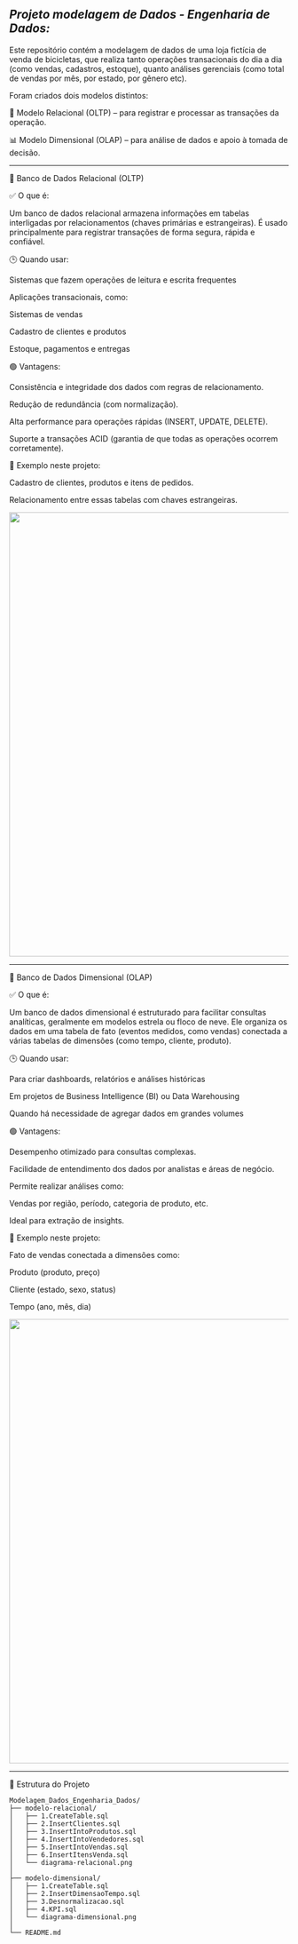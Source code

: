 ***Projeto modelagem de Dados - Engenharia de Dados:***
---

Este repositório contém a modelagem de dados de uma loja fictícia de venda de bicicletas, que realiza tanto operações transacionais do dia a dia (como vendas, cadastros, estoque), quanto análises gerenciais (como total de vendas por mês, por estado, por gênero etc).

Foram criados dois modelos distintos:

🧩 Modelo Relacional (OLTP) – para registrar e processar as transações da operação.

📊 Modelo Dimensional (OLAP) – para análise de dados e apoio à tomada de decisão.

---
🔹 Banco de Dados Relacional (OLTP)

✅ O que é:

Um banco de dados relacional armazena informações em tabelas interligadas por relacionamentos (chaves primárias e estrangeiras). É usado principalmente para registrar transações de forma segura, rápida e confiável.

🕒 Quando usar:

Sistemas que fazem operações de leitura e escrita frequentes

Aplicações transacionais, como:

Sistemas de vendas

Cadastro de clientes e produtos

Estoque, pagamentos e entregas

🟢 Vantagens:

Consistência e integridade dos dados com regras de relacionamento.

Redução de redundância (com normalização).

Alta performance para operações rápidas (INSERT, UPDATE, DELETE).

Suporte a transações ACID (garantia de que todas as operações ocorrem corretamente).

📌 Exemplo neste projeto:

Cadastro de clientes, produtos e itens de pedidos.

Relacionamento entre essas tabelas com chaves estrangeiras.

<p align="center">
  <img src="https://github.com/user-attachments/assets/c212cea9-62df-4fbb-867a-ef42aeed7d97" width="800px" />
</p>

---
🔸 Banco de Dados Dimensional (OLAP)

✅ O que é:

Um banco de dados dimensional é estruturado para facilitar consultas analíticas, geralmente em modelos estrela ou floco de neve. Ele organiza os dados em uma tabela de fato (eventos medidos, como vendas) conectada a várias tabelas de dimensões (como tempo, cliente, produto).

🕒 Quando usar:

Para criar dashboards, relatórios e análises históricas

Em projetos de Business Intelligence (BI) ou Data Warehousing

Quando há necessidade de agregar dados em grandes volumes

🟢 Vantagens:

Desempenho otimizado para consultas complexas.

Facilidade de entendimento dos dados por analistas e áreas de negócio.

Permite realizar análises como:

Vendas por região, período, categoria de produto, etc.

Ideal para extração de insights.

📌 Exemplo neste projeto:

Fato de vendas conectada a dimensões como:

Produto (produto, preço)

Cliente (estado, sexo, status)

Tempo (ano, mês, dia)

<p align="center">
  <img src="https://github.com/user-attachments/assets/a7993a0f-75d9-45ad-b49b-a40fd421527d" width="800px" />
</p>

---
📁 Estrutura do Projeto
```
Modelagem_Dados_Engenharia_Dados/
├── modelo-relacional/
│   ├── 1.CreateTable.sql
│   ├── 2.InsertClientes.sql
│   ├── 3.InsertIntoProdutos.sql
│   ├── 4.InsertIntoVendedores.sql
│   ├── 5.InsertIntoVendas.sql
│   ├── 6.InsertItensVenda.sql
│   └── diagrama-relacional.png
│
├── modelo-dimensional/
│   ├── 1.CreateTable.sql
│   ├── 2.InsertDimensaoTempo.sql
│   ├── 3.Desnormalizacao.sql
│   ├── 4.KPI.sql
│   └── diagrama-dimensional.png
│
└── README.md
```

